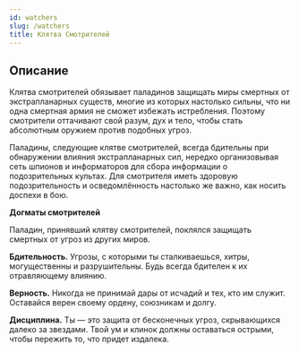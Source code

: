 ```yaml
---
id: watchers
slug: /watchers
title: Клятва Смотрителей
---
```

## Описание
Клятва смотрителей обязывает паладинов защищать миры смертных от экстрапланарных существ, многие из которых настолько сильны, что ни одна смертная армия не сможет избежать истребления. Поэтому смотрители оттачивают свой разум, дух и тело, чтобы стать абсолютным оружием против подобных угроз.

Паладины, следующие клятве смотрителей, всегда бдительны при обнаружении влияния экстрапланарных сил, нередко организовывая сеть шпионов и информаторов для сбора информации о подозрительных культах. Для смотрителя иметь здоровую подозрительность и осведомлённость настолько же важно, как носить доспехи в бою.

**Догматы смотрителей**

Паладин, принявший клятву смотрителей, поклялся защищать смертных от угроз из других миров.

**Бдительность.** Угрозы, с которыми ты сталкиваешься, хитры, могущественны и разрушительны. Будь всегда бдителен к их отравляющему влиянию.

**Верность.** Никогда не принимай дары от исчадий и тех, кто им служит. Оставайся верен своему ордену, союзникам и долгу.

**Дисциплина.** Ты — это защита от бесконечных угроз, скрывающихся далеко за звездами. Твой ум и клинок должны оставаться острыми, чтобы пережить то, что придет издалека.